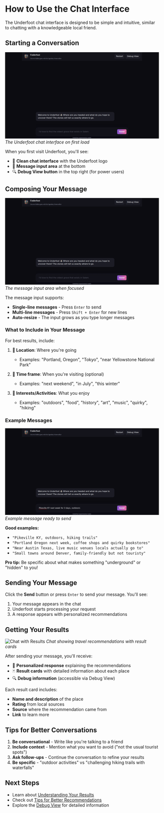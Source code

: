 # How to Use the Chat Interface

The Underfoot chat interface is designed to be simple and intuitive, similar to chatting with a knowledgeable local friend.

## Starting a Conversation

![Chat Interface](../screenshots/01-landing-page.png)
*The Underfoot chat interface on first load*

When you first visit Underfoot, you'll see:
- 📱 **Clean chat interface** with the Underfoot logo
- 💬 **Message input area** at the bottom
- 🔍 **Debug View button** in the top right (for power users)

## Composing Your Message

![Focused Input](../screenshots/02-chat-input-focused.png)
*The message input area when focused*

The message input supports:
- **Single-line messages** - Press `Enter` to send
- **Multi-line messages** - Press `Shift + Enter` for new lines
- **Auto-resize** - The input grows as you type longer messages

### What to Include in Your Message

For best results, include:

1. **📍 Location**: Where you're going
   - Examples: "Portland, Oregon", "Tokyo", "near Yellowstone National Park"

2. **📅 Time frame**: When you're visiting (optional)
   - Examples: "next weekend", "in July", "this winter"

3. **🎯 Interests/Activities**: What you enjoy
   - Examples: "outdoors", "food", "history", "art", "music", "quirky", "hiking"

### Example Messages

![Filled Input](../screenshots/03-chat-input-filled.png)
*Example message ready to send*

**Good examples:**
- `"Pikeville KY, outdoors, hiking trails"`
- `"Portland Oregon next week, coffee shops and quirky bookstores"`
- `"Near Austin Texas, live music venues locals actually go to"`
- `"Small towns around Denver, family-friendly but not touristy"`

**Pro tip:** Be specific about what makes something "underground" or "hidden" to you!

## Sending Your Message

Click the **Send** button or press `Enter` to send your message. You'll see:
1. Your message appears in the chat
2. Underfoot starts processing your request
3. A response appears with personalized recommendations

## Getting Your Results

![Chat with Results](../screenshots/04-chat-with-results.png)
*Chat showing travel recommendations with result cards*

After sending your message, you'll receive:
- 📝 **Personalized response** explaining the recommendations
- 🃏 **Result cards** with detailed information about each place
- 🔍 **Debug information** (accessible via Debug View)

Each result card includes:
- **Name and description** of the place
- **Rating** from local sources
- **Source** where the recommendation came from
- **Link** to learn more

## Tips for Better Conversations

1. **Be conversational** - Write like you're talking to a friend
2. **Include context** - Mention what you want to avoid ("not the usual tourist spots")
3. **Ask follow-ups** - Continue the conversation to refine your results
4. **Be specific** - "outdoor activities" vs "challenging hiking trails with waterfalls"

## Next Steps

- Learn about [Understanding Your Results](./understanding-results.md)
- Check out [Tips for Better Recommendations](./tips.md)
- Explore the [Debug View](../features/debug-view.md) for detailed information